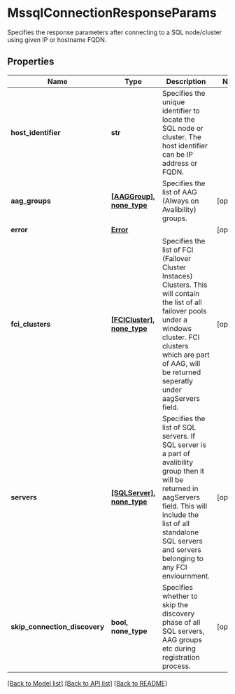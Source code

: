 # MssqlConnectionResponseParams

Specifies the response parameters after connecting to a SQL node/cluster using given IP or hostname FQDN.

## Properties
Name | Type | Description | Notes
------------ | ------------- | ------------- | -------------
**host_identifier** | **str** | Specifies the unique identifier to locate the SQL node or cluster. The host identifier can be IP address or FQDN. | 
**aag_groups** | [**[AAGGroup], none_type**](AAGGroup.md) | Specifies the list of AAG (Always on Avalibility) groups. | [optional] 
**error** | [**Error**](Error.md) |  | [optional] 
**fci_clusters** | [**[FCICluster], none_type**](FCICluster.md) | Specifies the list of FCI (Failover Cluster Instaces) Clusters. This will contain the list of all failover pools under a windows cluster. FCI clusters which are part of AAG, will be returned seperatly under aagServers field. | [optional] 
**servers** | [**[SQLServer], none_type**](SQLServer.md) | Specifies the list of SQL servers. If SQL server is a part of avalibility group then it will be returned in aagServers field. This will include the list of all standalone SQL servers and servers belonging to any FCI enviournment. | [optional] 
**skip_connection_discovery** | **bool, none_type** | Specifies whether to skip the discovery phase of all SQL servers, AAG groups etc during registration process. | [optional] 

[[Back to Model list]](../README.md#documentation-for-models) [[Back to API list]](../README.md#documentation-for-api-endpoints) [[Back to README]](../README.md)


